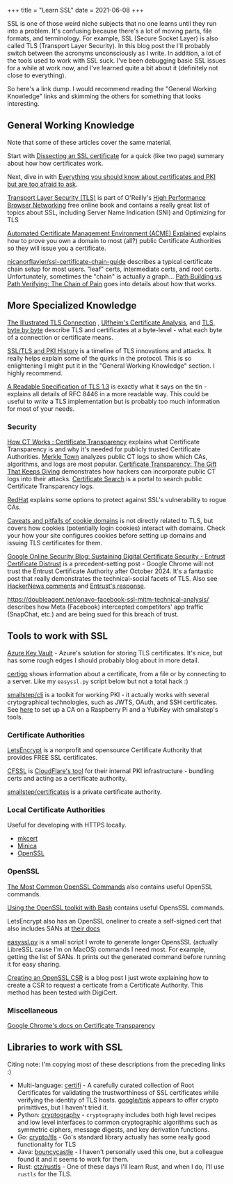+++
title = "Learn SSL"
date = 2021-06-08
+++

SSL is one of those weird niche subjects that no one learns until they run into a problem. It's confusing because there's a lot of moving parts, file formats, and terminology. For example, SSL (Secure Socket Layer) is also called TLS (Transport Layer Security). In this blog post the I'll probably switch between the acronyms unconsciously as I write. In addition, a lot of the tools used to work with SSL suck. I've been debugging basic SSL issues for a while at work now, and I've learned quite a bit about it (definitely not close to everything). 

So here's a link dump. I would recommend reading the "General Working Knowledge" links and skimming the others for something that looks interesting.

## General Working Knowledge

Note that some of these articles cover the same material.

Start with [Dissecting an SSL certificate](https://jvns.ca/blog/2017/01/31/whats-tls/) for a quick (like two page) summary about how how certificates work.

Next, dive in with [Everything you should know about certificates and PKI but are too afraid to ask](https://smallstep.com/blog/everything-pki/). 

[Transport Layer Security (TLS)](https://hpbn.co/transport-layer-security-tls/) is part of O'Reilly's [High Performance Browser Networking](https://hpbn.co/) free online book and contains a really great list of topics about SSL, including Server Name Indication (SNI) and Optimizing for TLS

[Automated Certificate Management Environment (ACME) Explained](https://sectigo.com/resource-library/what-is-acme-protocol) explains how to prove you own a domain to most (all?) public Certificate Authorities so they will issue you a certificate.

[nicanorflavier/ssl-certificate-chain-guide](https://github.com/nicanorflavier/ssl-certificate-chain-guide) describes a typical certificate chain setup for most users. "leaf" certs, intermediate certs, and root certs. Unfortunately, sometimes the "chain" is actually a graph... [Path Building vs Path Verifying: The Chain of Pain](https://medium.com/@sleevi_/path-building-vs-path-verifying-the-chain-of-pain-9fbab861d7d6) goes into details about how that works.

## More Specialized Knowledge

[The Illustrated TLS Connection](https://tls12.xargs.org/#client-hello) , [Ulfheim's Certificate Analysis](https://tls13.ulfheim.net/certificate.html), and [TLS, byte by byte](https://bytebybyte.dev/) describe TLS and certificates at a byte-level - what each byte of a connection or certificate means.

[SSL/TLS and PKI History](https://www.feistyduck.com/ssl-tls-and-pki-history/) is a timeline of TLS innovations and attacks. It really helps explain some of the quirks in the protocol. This is so enlightening I might put it in the "General Working Knowledge" section. I highly recommend.

[A Readable Specification of TLS 1.3](https://davidwong.fr/tls13/) is exactly what it says on the tin - explains all details of RFC 8446 in a more readable way. This could be useful to *write* a TLS implementation but is probably too much information for most of your needs.

### Security

[How CT Works : Certificate Transparency](https://certificate.transparency.dev/howctworks/) explains what Certificate Transparency is and why it's needed for publicly trusted Certificate Authorities. [Merkle Town](https://ct.cloudflare.com/) analyzes public CT logs to show which CAs, algorithms, and logs are most popular. [Certificate Transparency: The Gift That Keeps Giving](https://blog.rapid7.com/2018/01/04/certificate-transparency-the-gift-that-keeps-giving/) demonstrates how hackers can incorporate public CT logs into their attacks. [Certificate Search](https://crt.sh/) is a portal to search public Certificate Transparency logs.

[RedHat](https://www.redhat.com/sysadmin/pki-protection) explains some options to protect against SSL's vulnerability to rogue CAs.

[Caveats and pitfalls of cookie domains](https://xebia.com/blog/caveats-and-pitfalls-of-cookie-domains/) is not directly related to TLS, but covers how cookies (potentially login cookies) interact with domains. Check your how your site configures cookies before setting up domains and issuing TLS certificates for them.

[Google Online Security Blog: Sustaining Digital Certificate Security - Entrust Certificate Distrust](https://security.googleblog.com/2024/06/sustaining-digital-certificate-security.html) is a precedent-setting post - Google Chrome will not trust the Entrust Certificate Authority after October 2024. It's a fantastic post that really demonstrates the technical-social facets of TLS. Also see [HackerNews comments](https://news.ycombinator.com/item?id=40812833) and  [Entrust's response](https://www.entrust.com/blog/2024/07/thoughts-on-the-google-chrome-announcement-and-our-commitment-to-the-public-tls-certificate-business/).

https://doubleagent.net/onavo-facebook-ssl-mitm-technical-analysis/ describes how Meta (Facebook) intercepted competitors' app traffic (SnapChat, etc.) and are being sued for this breach of trust.

## Tools to work with SSL

[Azure Key Vault](https://docs.microsoft.com/en-us/azure/key-vault/general/basic-concepts) - Azure's solution for storing TLS certificates. It's nice, but has some rough edges I should probably blog about in more detail.

[certigo](https://github.com/square/certigo) shows information about a certificate, from a file or by connecting to a server. Like my `easyssl.py` script below but not a total hack :)

[smallstep/cli](https://github.com/smallstep/cli) is a toolkit for working PKI - it actually works with several crytographical technologies, such as JWTS, OAuth, and SSH certificates. See [here](https://smallstep.com/blog/build-a-tiny-ca-with-raspberry-pi-yubikey/) to set up a CA on a Raspberry Pi and a YubiKey with smallstep's tools.

### Certificate Authorities

[LetsEncrypt](https://letsencrypt.org/) is a nonprofit and opensource Certificate Authority that provides FREE SSL certificates.

[CFSSL](https://github.com/cloudflare/cfssl) is [CloudFlare's tool](https://blog.cloudflare.com/introducing-cfssl/) for their internal PKI infrastructure - bundling certs and acting as a certificate authority.

[smallstep/certificates](https://github.com/smallstep/certificates) is a private certificate authority.

### Local Certificate Authorities

Useful for developing with HTTPS locally.

- [mkcert](https://github.com/FiloSottile/mkcert)
- [Minica](https://github.com/jsha/minica)
- [OpenSSL](https://deliciousbrains.com/ssl-certificate-authority-for-local-https-development/)

### OpenSSL

[The Most Common OpenSSL Commands](https://www.sslshopper.com/article-most-common-openssl-commands.html) also contains useful OpenSSL commands.

[Using the OpenSSL toolkit with Bash](https://www.linux-magazine.com/Online/Features/OpenSSL-with-Bash) contains useful OpensSSL commands.

LetsEncrypt also has an OpenSSL oneliner to create a self-signed cert that also includes SANs at [their docs](https://letsencrypt.org/docs/certificates-for-localhost/#making-and-trusting-your-own-certificates)

[easyssl.py](https://github.com/bbkane/dotfiles/blob/master/bin_common/bin_common/easyssl.py) is a small script I wrote to generate longer OpensSSL (actually LibreSSL cause I'm on MacOS) commands I need most. For example, getting the list of SANs. It prints out the generated command before running it for easy sharing.

[Creating an OpenSSL CSR](https://www.bbkane.com/blog/creating-an-openssl-csr/) is a blog post I just wrote explaining how to create a CSR to request a certicate from a Certificate Authority. This method has been tested with DigiCert.

### Miscellaneous

[Google Chrome's docs on Certificate Transparency](https://chromium.googlesource.com/chromium/src/+/refs/heads/main/net/docs/certificate-transparency.md)

## Libraries to work with SSL

Citing note: I'm copying most of these descriptions from the preceding links :)

- Multi-language: [certifi](https://github.com/certifi) - A carefully curated collection of Root Certificates for validating the trustworthiness of SSL certificates while verifying the identity of TLS hosts. [google/tink](https://github.com/google/tink) appears to offer crypto primittives, but I haven't tried it.
- Python: [cryptography](https://cryptography.io/en/latest/) - `cryptography` includes both high level recipes and low level interfaces to common cryptographic algorithms such as symmetric ciphers, message digests, and key derivation functions.
- Go: [crypto/tls](https://golang.org/pkg/crypto/tls/) - Go's standard library actually has some really good functionality for TLS
- Java: [bouncycastle](https://www.bouncycastle.org/) - I haven't personally used this one, but a colleague found it and it seems to work for them.
- Rust: [ctz/rustls](https://github.com/ctz/rustls) - One of these days I'll learn Rust, and when I do, I'll use `rustls` for the TLS.
